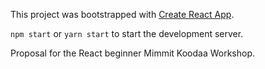 This project was bootstrapped with [Create React App](https://github.com/facebook/create-react-app).

`npm start` or `yarn start` to start the development server.

Proposal for the React beginner Mimmit Koodaa Workshop.